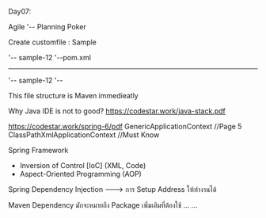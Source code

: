 Day07:

Agile
'-- Planning Poker

Create customfile : Sample

'-- sample-12
	'--pom.xml

______________

'-- sample-12
	'-- 

This file structure is Maven immedieatly

Why Java IDE is not to good?
https://codestar.work/java-stack.pdf

https://codestar.work/spring-6/pdf
GenericApplicationContext			//Page 5
ClassPathXmlApplicationContext		//Must Know

Spring Framework
- Inversion of Control [IoC]	(XML, Code)
- Aspect-Oriented Programming	(AOP)

Spring Dependency Injection --->	การ Setup Address ให้ทำงานได้

Maven Dependency มักจะหมายถึง Package เพิ่มเติมที่ต้องใช้
	<dependencies>
		<dependency> ... </dependency>
		<dependency> ... </dependency>
	</dependencies> 






